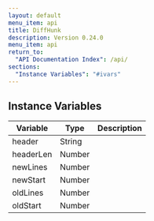 ```yaml
---
layout: default
menu_item: api
title: DiffHunk
description: Version 0.24.0
menu_item: api
return_to:
  "API Documentation Index": /api/
sections:
  "Instance Variables": "#ivars"
---
```


## <a name="ivars"></a>Instance Variables

| Variable | Type | Description |
| --- | --- | --- |
| <a name="header"></a>header | String |  |
| <a name="headerLen"></a>headerLen | Number |  |
| <a name="newLines"></a>newLines | Number |  |
| <a name="newStart"></a>newStart | Number |  |
| <a name="oldLines"></a>oldLines | Number |  |
| <a name="oldStart"></a>oldStart | Number |  |

